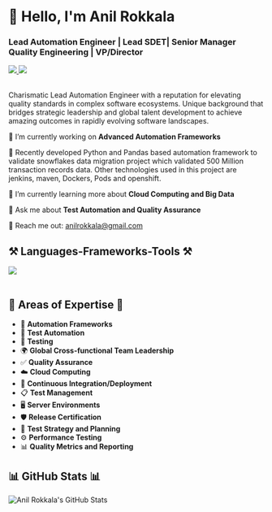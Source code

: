 # 👋 Hello, I'm Anil Rokkala

<h3 align="left">Lead Automation Engineer | Lead SDET| Senior Manager Quality Engineering | VP/Director</h3>

<div align="left">
  <a href="mailto:anilrokkala@gmail.com" target="_blank">
    <img src="https://img.shields.io/badge/Gmail-D14836?style=for-the-badge&logo=gmail&logoColor=white" target="_blank" />
  </a> 
  <a href="https://www.linkedin.com/in/anilrokkala/" target="_blank">
    <img src="https://img.shields.io/badge/LinkedIn-0077B5?style=for-the-badge&logo=linkedin&logoColor=white" target="_blank" />
  </a>
</div>

<br>

Charismatic Lead Automation Engineer with a reputation for elevating quality standards in complex software ecosystems. Unique background that bridges strategic leadership and global talent development to achieve amazing outcomes in rapidly evolving software landscapes.

<div align="left">
 
 🔭 I’m currently working on **Advanced Automation Frameworks**
 
 🔭 Recently developed Python and Pandas based automation framework to validate snowflakes data migration project which validated 500 Million transaction records data. Other technologies used in this project are jenkins, maven, Dockers, Pods and openshift. 
 
 🌱 I’m currently learning more about **Cloud Computing and Big Data**

💬 Ask me about **Test Automation and Quality Assurance**

📧 Reach me out: anilrokkala@gmail.com

</div>

<h2 align="left">⚒️ Languages-Frameworks-Tools ⚒️</h2>
<div align="left">
    <img src="https://skillicons.dev/icons?i=java,python,ruby,javascript,selenium,github,aws,azure,docker,kubernetes,mysql,mongodb,snowflake,oracle" /><br>
</div>

<br/>

<h2 align="left">🌟 Areas of Expertise 🌟</h2>

<div align="left">
  
  - 🚀 **Automation Frameworks**
  - 🤖 **Test Automation**
  - 🧪 **Testing**
  - 🌍 **Global Cross-functional Team Leadership**
  - ✅ **Quality Assurance**
  - ☁️ **Cloud Computing**
  - 🔄 **Continuous Integration/Deployment**
  - 📋 **Test Management**
  - 🖥️ **Server Environments**
  - 🛡️ **Release Certification**
  - 📝 **Test Strategy and Planning**
  - ⚙️ **Performance Testing**
  - 📊 **Quality Metrics and Reporting**
    
</div>

<h2 align="left">📊 GitHub Stats 📊</h2>

![Anil Rokkala's GitHub Stats](https://github-readme-stats.vercel.app/api?username=rokkys&show_icons=true&theme=radical)
